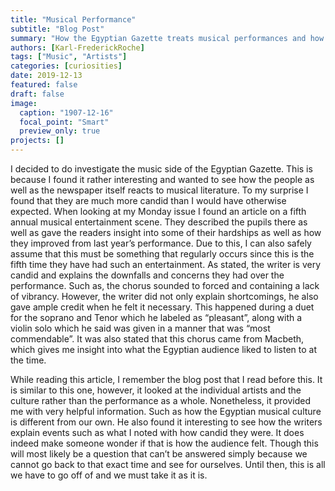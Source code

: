 ```yaml
---
title: "Musical Performance"
subtitle: "Blog Post"
summary: "How the Egyptian Gazette treats musical performances and how they judge the performers."
authors: [Karl-FrederickRoche]
tags: ["Music", "Artists"]
categories: [curiosities]
date: 2019-12-13
featured: false
draft: false
image:
  caption: "1907-12-16"
  focal_point: "Smart"
  preview_only: true
projects: []
---
```

I decided to do investigate the music side of the Egyptian Gazette. This is because I found it rather interesting and wanted to see how the people as well as the newspaper itself reacts to musical literature. To my surprise I found that they are much more candid than I would have otherwise expected. When looking at my Monday issue I found an article on a fifth annual musical entertainment scene. They described the pupils there as well as gave the readers insight into some of their hardships as well as how they improved from last year’s performance. Due to this, I can also safely assume that this must be something that regularly occurs since this is the fifth time they have had such an entertainment. As stated, the writer is very candid and explains the downfalls and concerns they had over the performance. Such as, the chorus sounded to forced and containing a lack of vibrancy. However, the writer did not only explain shortcomings, he also gave ample credit when he felt it necessary. This happened during a duet for the soprano and Tenor which he labeled as “pleasant”, along with a violin solo which he said was given in a manner that was “most commendable”.  It was also stated that this chorus came from Macbeth, which gives me insight into what the Egyptian audience liked to listen to at the time.

While reading this article, I remember the blog post that I read before this. It is similar to this one, however, it looked at the individual artists and the culture rather than the performance as a whole. Nonetheless, it provided me with very helpful information. Such as how the Egyptian musical culture is different from our own. He also found it interesting to see how the writers explain events such as what I noted with how candid they were. It does indeed make someone wonder if that is how the audience felt. Though this will most likely be a question that can’t be answered simply because we cannot go back to that exact time and see for ourselves. Until then, this is all we have to go off of and we must take it as it is.
